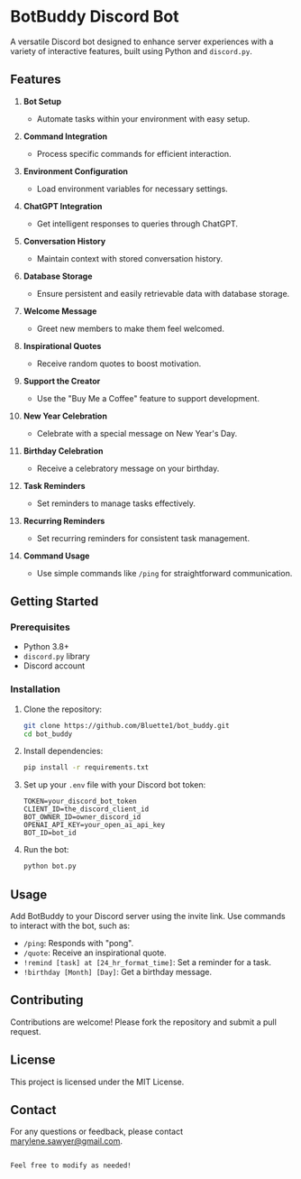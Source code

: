 # BotBuddy Discord Bot

A versatile Discord bot designed to enhance server experiences with a variety of interactive features, built using Python and `discord.py`.

## Features

1. **Bot Setup**

   - Automate tasks within your environment with easy setup.

2. **Command Integration**

   - Process specific commands for efficient interaction.

3. **Environment Configuration**

   - Load environment variables for necessary settings.

4. **ChatGPT Integration**

   - Get intelligent responses to queries through ChatGPT.

5. **Conversation History**

   - Maintain context with stored conversation history.

6. **Database Storage**

   - Ensure persistent and easily retrievable data with database storage.

7. **Welcome Message**

   - Greet new members to make them feel welcomed.

8. **Inspirational Quotes**

   - Receive random quotes to boost motivation.

9. **Support the Creator**

   - Use the "Buy Me a Coffee" feature to support development.

10. **New Year Celebration**

    - Celebrate with a special message on New Year's Day.

11. **Birthday Celebration**

    - Receive a celebratory message on your birthday.

12. **Task Reminders**

    - Set reminders to manage tasks effectively.

13. **Recurring Reminders**

    - Set recurring reminders for consistent task management.

14. **Command Usage**
    - Use simple commands like `/ping` for straightforward communication.

## Getting Started

### Prerequisites

- Python 3.8+
- `discord.py` library
- Discord account

### Installation

1. Clone the repository:

   ```bash
   git clone https://github.com/Bluette1/bot_buddy.git
   cd bot_buddy
   ```

2. Install dependencies:

   ```bash
   pip install -r requirements.txt
   ```

3. Set up your `.env` file with your Discord bot token:

   ```env
   TOKEN=your_discord_bot_token
   CLIENT_ID=the_discord_client_id
   BOT_OWNER_ID=owner_discord_id
   OPENAI_API_KEY=your_open_ai_api_key
   BOT_ID=bot_id
   ```

4. Run the bot:
   ```bash
   python bot.py
   ```

## Usage

Add BotBuddy to your Discord server using the invite link. Use commands to interact with the bot, such as:

- `/ping`: Responds with "pong".
- `/quote`: Receive an inspirational quote.
- `!remind [task] at [24_hr_format_time]`: Set a reminder for a task.
- `!birthday [Month] [Day]`: Get a birthday message.

## Contributing

Contributions are welcome! Please fork the repository and submit a pull request.

## License

This project is licensed under the MIT License.

## Contact

For any questions or feedback, please contact [marylene.sawyer@gmail.com](mailto:marylene.sawyer@gmail.com).

```

Feel free to modify as needed!
```
